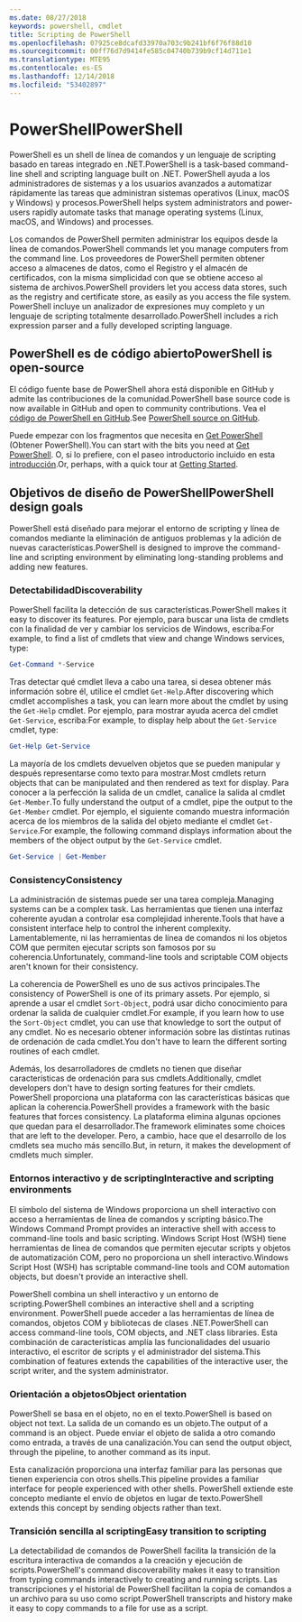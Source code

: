 ```yaml
---
ms.date: 08/27/2018
keywords: powershell, cmdlet
title: Scripting de PowerShell
ms.openlocfilehash: 07925ce8dcafd33970a703c9b241bf6f76f88d10
ms.sourcegitcommit: 00ff76d7d9414fe585c04740b739b9cf14d711e1
ms.translationtype: MTE95
ms.contentlocale: es-ES
ms.lasthandoff: 12/14/2018
ms.locfileid: "53402897"
---
```

# <a name="powershell"></a><span data-ttu-id="c29f7-103">PowerShell</span><span class="sxs-lookup"><span data-stu-id="c29f7-103">PowerShell</span></span>

<span data-ttu-id="c29f7-104">PowerShell es un shell de línea de comandos y un lenguaje de scripting basado en tareas integrado en .NET.</span><span class="sxs-lookup"><span data-stu-id="c29f7-104">PowerShell is a task-based command-line shell and scripting language built on .NET.</span></span>
<span data-ttu-id="c29f7-105">PowerShell ayuda a los administradores de sistemas y a los usuarios avanzados a automatizar rápidamente las tareas que administran sistemas operativos (Linux, macOS y Windows) y procesos.</span><span class="sxs-lookup"><span data-stu-id="c29f7-105">PowerShell helps system administrators and power-users rapidly automate tasks that manage operating systems (Linux, macOS, and Windows) and processes.</span></span>

<span data-ttu-id="c29f7-106">Los comandos de PowerShell permiten administrar los equipos desde la línea de comandos.</span><span class="sxs-lookup"><span data-stu-id="c29f7-106">PowerShell commands let you manage computers from the command line.</span></span> <span data-ttu-id="c29f7-107">Los proveedores de PowerShell permiten obtener acceso a almacenes de datos, como el Registro y el almacén de certificados, con la misma simplicidad con que se obtiene acceso al sistema de archivos.</span><span class="sxs-lookup"><span data-stu-id="c29f7-107">PowerShell providers let you access data stores, such as the registry and certificate store, as easily as you access the file system.</span></span> <span data-ttu-id="c29f7-108">PowerShell incluye un analizador de expresiones muy completo y un lenguaje de scripting totalmente desarrollado.</span><span class="sxs-lookup"><span data-stu-id="c29f7-108">PowerShell includes a rich expression parser and a fully developed scripting language.</span></span>

## <a name="powershell-is-open-source"></a><span data-ttu-id="c29f7-109">PowerShell es de código abierto</span><span class="sxs-lookup"><span data-stu-id="c29f7-109">PowerShell is open-source</span></span>

<span data-ttu-id="c29f7-110">El código fuente base de PowerShell ahora está disponible en GitHub y admite las contribuciones de la comunidad.</span><span class="sxs-lookup"><span data-stu-id="c29f7-110">PowerShell base source code is now available in GitHub and open to community contributions.</span></span>
<span data-ttu-id="c29f7-111">Vea el [código de PowerShell en GitHub](https://github.com/powershell/powershell).</span><span class="sxs-lookup"><span data-stu-id="c29f7-111">See [PowerShell source on GitHub](https://github.com/powershell/powershell).</span></span>

<span data-ttu-id="c29f7-112">Puede empezar con los fragmentos que necesita en [Get PowerShell](https://github.com/PowerShell/PowerShell#get-powershell) (Obtener PowerShell).</span><span class="sxs-lookup"><span data-stu-id="c29f7-112">You can start with the bits you need at [Get PowerShell](https://github.com/PowerShell/PowerShell#get-powershell).</span></span>
<span data-ttu-id="c29f7-113">O, si lo prefiere, con el paseo introductorio incluido en esta [introducción](https://github.com/PowerShell/PowerShell/blob/master/docs/learning-powershell).</span><span class="sxs-lookup"><span data-stu-id="c29f7-113">Or, perhaps, with a quick tour at [Getting Started](https://github.com/PowerShell/PowerShell/blob/master/docs/learning-powershell).</span></span>

## <a name="powershell-design-goals"></a><span data-ttu-id="c29f7-114">Objetivos de diseño de PowerShell</span><span class="sxs-lookup"><span data-stu-id="c29f7-114">PowerShell design goals</span></span>

<span data-ttu-id="c29f7-115">PowerShell está diseñado para mejorar el entorno de scripting y línea de comandos mediante la eliminación de antiguos problemas y la adición de nuevas características.</span><span class="sxs-lookup"><span data-stu-id="c29f7-115">PowerShell is designed to improve the command-line and scripting environment by eliminating long-standing problems and adding new features.</span></span>

### <a name="discoverability"></a><span data-ttu-id="c29f7-116">Detectabilidad</span><span class="sxs-lookup"><span data-stu-id="c29f7-116">Discoverability</span></span>

<span data-ttu-id="c29f7-117">PowerShell facilita la detección de sus características.</span><span class="sxs-lookup"><span data-stu-id="c29f7-117">PowerShell makes it easy to discover its features.</span></span> <span data-ttu-id="c29f7-118">Por ejemplo, para buscar una lista de cmdlets con la finalidad de ver y cambiar los servicios de Windows, escriba:</span><span class="sxs-lookup"><span data-stu-id="c29f7-118">For example, to find a list of cmdlets that view and change Windows services, type:</span></span>

```powershell
Get-Command *-Service
```

<span data-ttu-id="c29f7-119">Tras detectar qué cmdlet lleva a cabo una tarea, si desea obtener más información sobre él, utilice el cmdlet `Get-Help`.</span><span class="sxs-lookup"><span data-stu-id="c29f7-119">After discovering which cmdlet accomplishes a task, you can learn more about the cmdlet by using the `Get-Help` cmdlet.</span></span> <span data-ttu-id="c29f7-120">Por ejemplo, para mostrar ayuda acerca del cmdlet `Get-Service`, escriba:</span><span class="sxs-lookup"><span data-stu-id="c29f7-120">For example, to display help about the `Get-Service` cmdlet, type:</span></span>

```powershell
Get-Help Get-Service
```

<span data-ttu-id="c29f7-121">La mayoría de los cmdlets devuelven objetos que se pueden manipular y después representarse como texto para mostrar.</span><span class="sxs-lookup"><span data-stu-id="c29f7-121">Most cmdlets return objects that can be manipulated and then rendered as text for display.</span></span> <span data-ttu-id="c29f7-122">Para conocer a la perfección la salida de un cmdlet, canalice la salida al cmdlet `Get-Member`.</span><span class="sxs-lookup"><span data-stu-id="c29f7-122">To fully understand the output of a cmdlet, pipe the output to the `Get-Member` cmdlet.</span></span> <span data-ttu-id="c29f7-123">Por ejemplo, el siguiente comando muestra información acerca de los miembros de la salida del objeto mediante el cmdlet `Get-Service`.</span><span class="sxs-lookup"><span data-stu-id="c29f7-123">For example, the following command displays information about the members of the object output by the `Get-Service` cmdlet.</span></span>

```powershell
Get-Service | Get-Member
```

### <a name="consistency"></a><span data-ttu-id="c29f7-124">Consistency</span><span class="sxs-lookup"><span data-stu-id="c29f7-124">Consistency</span></span>

<span data-ttu-id="c29f7-125">La administración de sistemas puede ser una tarea compleja.</span><span class="sxs-lookup"><span data-stu-id="c29f7-125">Managing systems can be a complex task.</span></span> <span data-ttu-id="c29f7-126">Las herramientas que tienen una interfaz coherente ayudan a controlar esa complejidad inherente.</span><span class="sxs-lookup"><span data-stu-id="c29f7-126">Tools that have a consistent interface help to control the inherent complexity.</span></span> <span data-ttu-id="c29f7-127">Lamentablemente, ni las herramientas de línea de comandos ni los objetos COM que permiten ejecutar scripts son famosos por su coherencia.</span><span class="sxs-lookup"><span data-stu-id="c29f7-127">Unfortunately, command-line tools and scriptable COM objects aren't known for their consistency.</span></span>

<span data-ttu-id="c29f7-128">La coherencia de PowerShell es uno de sus activos principales.</span><span class="sxs-lookup"><span data-stu-id="c29f7-128">The consistency of PowerShell is one of its primary assets.</span></span> <span data-ttu-id="c29f7-129">Por ejemplo, si aprende a usar el cmdlet `Sort-Object`, podrá usar dicho conocimiento para ordenar la salida de cualquier cmdlet.</span><span class="sxs-lookup"><span data-stu-id="c29f7-129">For example, if you learn how to use the `Sort-Object` cmdlet, you can use that knowledge to sort the output of any cmdlet.</span></span> <span data-ttu-id="c29f7-130">No es necesario obtener información sobre las distintas rutinas de ordenación de cada cmdlet.</span><span class="sxs-lookup"><span data-stu-id="c29f7-130">You don't have to learn the different sorting routines of each cmdlet.</span></span>

<span data-ttu-id="c29f7-131">Además, los desarrolladores de cmdlets no tienen que diseñar características de ordenación para sus cmdlets.</span><span class="sxs-lookup"><span data-stu-id="c29f7-131">Additionally, cmdlet developers don't have to design sorting features for their cmdlets.</span></span> <span data-ttu-id="c29f7-132">PowerShell proporciona una plataforma con las características básicas que aplican la coherencia.</span><span class="sxs-lookup"><span data-stu-id="c29f7-132">PowerShell provides a framework with the basic features that forces consistency.</span></span> <span data-ttu-id="c29f7-133">La plataforma elimina algunas opciones que quedan para el desarrollador.</span><span class="sxs-lookup"><span data-stu-id="c29f7-133">The framework eliminates some choices that are left to the developer.</span></span> <span data-ttu-id="c29f7-134">Pero, a cambio, hace que el desarrollo de los cmdlets sea mucho más sencillo.</span><span class="sxs-lookup"><span data-stu-id="c29f7-134">But, in return, it makes the development of cmdlets much simpler.</span></span>

### <a name="interactive-and-scripting-environments"></a><span data-ttu-id="c29f7-135">Entornos interactivo y de scripting</span><span class="sxs-lookup"><span data-stu-id="c29f7-135">Interactive and scripting environments</span></span>

<span data-ttu-id="c29f7-136">El símbolo del sistema de Windows proporciona un shell interactivo con acceso a herramientas de línea de comandos y scripting básico.</span><span class="sxs-lookup"><span data-stu-id="c29f7-136">The Windows Command Prompt provides an interactive shell with access to command-line tools and basic scripting.</span></span> <span data-ttu-id="c29f7-137">Windows Script Host (WSH) tiene herramientas de línea de comandos que permiten ejecutar scripts y objetos de automatización COM, pero no proporciona un shell interactivo.</span><span class="sxs-lookup"><span data-stu-id="c29f7-137">Windows Script Host (WSH) has scriptable command-line tools and COM automation objects, but doesn't provide an interactive shell.</span></span>

<span data-ttu-id="c29f7-138">PowerShell combina un shell interactivo y un entorno de scripting.</span><span class="sxs-lookup"><span data-stu-id="c29f7-138">PowerShell combines an interactive shell and a scripting environment.</span></span> <span data-ttu-id="c29f7-139">PowerShell puede acceder a las herramientas de línea de comandos, objetos COM y bibliotecas de clases .NET.</span><span class="sxs-lookup"><span data-stu-id="c29f7-139">PowerShell can access command-line tools, COM objects, and .NET class libraries.</span></span> <span data-ttu-id="c29f7-140">Esta combinación de características amplía las funcionalidades del usuario interactivo, el escritor de scripts y el administrador del sistema.</span><span class="sxs-lookup"><span data-stu-id="c29f7-140">This combination of features extends the capabilities of the interactive user, the script writer, and the system administrator.</span></span>

### <a name="object-orientation"></a><span data-ttu-id="c29f7-141">Orientación a objetos</span><span class="sxs-lookup"><span data-stu-id="c29f7-141">Object orientation</span></span>

<span data-ttu-id="c29f7-142">PowerShell se basa en el objeto, no en el texto.</span><span class="sxs-lookup"><span data-stu-id="c29f7-142">PowerShell is based on object not text.</span></span> <span data-ttu-id="c29f7-143">La salida de un comando es un objeto.</span><span class="sxs-lookup"><span data-stu-id="c29f7-143">The output of a command is an object.</span></span> <span data-ttu-id="c29f7-144">Puede enviar el objeto de salida a otro comando como entrada, a través de una canalización.</span><span class="sxs-lookup"><span data-stu-id="c29f7-144">You can send the output object, through the pipeline, to another command as its input.</span></span>

<span data-ttu-id="c29f7-145">Esta canalización proporciona una interfaz familiar para las personas que tienen experiencia con otros shells.</span><span class="sxs-lookup"><span data-stu-id="c29f7-145">This pipeline provides a familiar interface for people experienced with other shells.</span></span> <span data-ttu-id="c29f7-146">PowerShell extiende este concepto mediante el envío de objetos en lugar de texto.</span><span class="sxs-lookup"><span data-stu-id="c29f7-146">PowerShell extends this concept by sending objects rather than text.</span></span>

### <a name="easy-transition-to-scripting"></a><span data-ttu-id="c29f7-147">Transición sencilla al scripting</span><span class="sxs-lookup"><span data-stu-id="c29f7-147">Easy transition to scripting</span></span>

<span data-ttu-id="c29f7-148">La detectabilidad de comandos de PowerShell facilita la transición de la escritura interactiva de comandos a la creación y ejecución de scripts.</span><span class="sxs-lookup"><span data-stu-id="c29f7-148">PowerShell's command discoverability makes it easy to transition from typing commands interactively to creating and running scripts.</span></span> <span data-ttu-id="c29f7-149">Las transcripciones y el historial de PowerShell facilitan la copia de comandos a un archivo para su uso como script.</span><span class="sxs-lookup"><span data-stu-id="c29f7-149">PowerShell transcripts and history make it easy to copy commands to a file for use as a script.</span></span>
